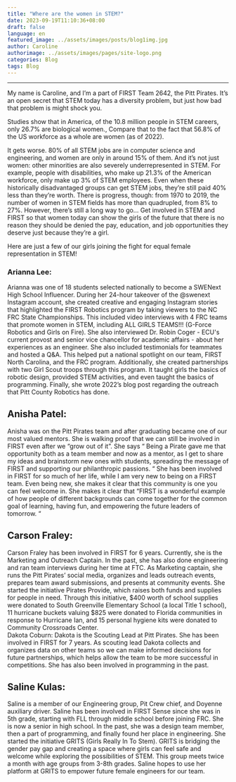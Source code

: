 ```yaml
---
title: "Where are the women in STEM?"
date: 2023-09-19T11:10:36+08:00
draft: false
language: en
featured_image: ../assets/images/posts/blog1img.jpg
author: Caroline
authorimage: ../assets/images/pages/site-logo.png
categories: Blog
tags: Blog
---
```

---

My name is Caroline, and I’m a part of FIRST Team 2642, the Pitt Pirates. It’s an open secret that STEM today has a diversity problem, but just how bad that problem is might shock you.

Studies show that in America, of the 10.8 million people in STEM careers, only 26.7% are biological women., Compare that to the fact that 56.8% of the US workforce as a whole are women (as of 2022).  

It gets worse. 80% of all STEM jobs are in computer science and engineering, and women are only in around 15% of them. And it’s not just women: other minorities are also severely underrepresented in STEM.  For example, people with disabilities, who make up 21.3% of the American workforce,  only make up 3% of STEM employees.   Even when these historically disadvantaged groups can get STEM jobs, they’re still paid 40% less than they’re worth. There is progress, though: from 1970 to 2019, the number of women in STEM fields has more than quadrupled, from 8% to 27%. However, there’s still a long way to go...  Get involved in STEM and FIRST so that women today can show the girls of the future that there is no reason they should be denied the pay, education, and job opportunities they deserve just because they’re a girl. 

Here are just a few of our girls joining the fight for equal female representation in STEM!

### Arianna Lee: 
Arianna was one of 18 students selected nationally to become a SWENext High School Influencer. During her  24-hour takeover of the @swenext Instagram account, she created creative and engaging Instagram stories that highlighted the FIRST Robotics program by taking viewers to the NC FRC State Championships. This included video interviews with 4 FRC teams that promote women in STEM, including ALL GIRLS TEAMS!!! (G-Force Robotics and Girls on Fire).  She also interviewed Dr. Robin Coger - ECU's current provost and senior vice chancellor for academic affairs - about her experiences as an engineer. She also included testimonials for teammates and hosted a Q&A. This helped put a national spotlight on our team, FIRST North Carolina, and the FRC program. Additionally, she created partnerships with two Girl Scout troops through this program. It taught girls the basics of robotic design, provided STEM activities, and even taught the basics of programming. Finally, she wrote 2022’s blog post regarding the outreach that Pitt County Robotics has done.

## Anisha Patel: 

Anisha was on the Pitt Pirates team and after graduating became one of our most valued mentors.  She is walking proof that we can still be involved in FIRST even after we “grow out of it”.  She says “ Being a Pirate gave me that opportunity both as a team member and now as a mentor, as I get to share my ideas and brainstorm new ones with students, spreading the message of FIRST and supporting our philanthropic passions. “   She has been involved in FIRST for so much of her life, while I am very new to being on a FIRST team. Even being new, she makes it clear that this community is one you can feel welcome in. She makes it clear  that “FIRST is a wonderful example of how people of different backgrounds can come together for the common goal of learning, having fun, and empowering the future leaders of tomorrow. “  

## Carson Fraley:
Carson Fraley has been involved in FIRST for 6 years.  Currently, she is the Marketing and Outreach Captain.  In the past, she has also done engineering and ran team interviews during her time at FTC. As Marketing captain, she runs the Pitt Pirates’ social media, organizes and leads outreach events, prepares team award submissions, and presents at community events. She started the initiative Pirates Provide, which raises both funds and supplies for people in need.  Through this initiative, $400 worth of school supplies were donated to South Greenville Elementary School (a local Title 1 school), 11 hurricane buckets valuing $825 were donated to Florida communities in response to Hurricane Ian, and 15 personal hygiene kits were donated to Community Crossroads Center.  
Dakota Coburn: 
Dakota is the Scouting Lead at Pitt Pirates.  She has been involved in FIRST for 7 years. As scouting lead Dakota collects and organizes data on other teams so we can make informed decisions for future partnerships, which helps allow the team to be more successful in competitions. She has also been involved in programming in the past. 

## Saline Kulas:
Saline is a member of our Engineering group, Pit Crew chief, and Doyenne auxiliary driver. 
Saline has been involved in FIRST Sense since she was in 5th grade, starting with FLL through middle school before joining FRC.  She is now a senior in high school. In the past, she was a design team member, then a part of programming, and finally found her place in engineering. She started the initiative GRITS (Girls Really In To Stem).  GRITS is bridging the gender pay gap and creating a space where girls can feel safe and welcome while exploring the possibilities of STEM. This group meets twice a month with age groups from 3-8th grades. Saline hopes to use her platform at  GRITS to empower future female engineers for our team. 
